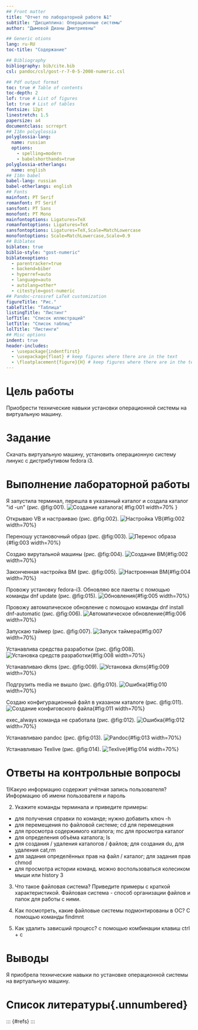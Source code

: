 ```yaml
---
## Front matter
title: "Отчет по лабораторной работе №1"
subtitle: "Дисциплина: Операционные системы"
author: "Дымовой Дианы Дмитриевны"

## Generic otions
lang: ru-RU
toc-title: "Содержание"

## Bibliography
bibliography: bib/cite.bib
csl: pandoc/csl/gost-r-7-0-5-2008-numeric.csl

## Pdf output format
toc: true # Table of contents
toc-depth: 2
lof: true # List of figures
lot: true # List of tables
fontsize: 12pt
linestretch: 1.5
papersize: a4
documentclass: scrreprt
## I18n polyglossia
polyglossia-lang:
  name: russian
  options:
	- spelling=modern
	- babelshorthands=true
polyglossia-otherlangs:
  name: english
## I18n babel
babel-lang: russian
babel-otherlangs: english
## Fonts
mainfont: PT Serif
romanfont: PT Serif
sansfont: PT Sans
monofont: PT Mono
mainfontoptions: Ligatures=TeX
romanfontoptions: Ligatures=TeX
sansfontoptions: Ligatures=TeX,Scale=MatchLowercase
monofontoptions: Scale=MatchLowercase,Scale=0.9
## Biblatex
biblatex: true
biblio-style: "gost-numeric"
biblatexoptions:
  - parentracker=true
  - backend=biber
  - hyperref=auto
  - language=auto
  - autolang=other*
  - citestyle=gost-numeric
## Pandoc-crossref LaTeX customization
figureTitle: "Рис."
tableTitle: "Таблица"
listingTitle: "Листинг"
lofTitle: "Список иллюстраций"
lotTitle: "Список таблиц"
lolTitle: "Листинги"
## Misc options
indent: true
header-includes:
  - \usepackage{indentfirst}
  - \usepackage{float} # keep figures where there are in the text
  - \floatplacement{figure}{H} # keep figures where there are in the text
---
```


# Цель работы

Приобрести технические навыки установки операционной системы на виртуальную машину.

# Задание

Скачать виртуальную машину, установить операционную систему линукс с дистрибутивом fedora i3.

# Выполнение лабораторной работы

Я запустила терминал, перешла в указанный каталог и создала каталог "id -un" (рис. @fig:001).
![Создание каталога](image/1.png){ #fig:001 width=70% }

Открываю VB и настраиваю (рис. @fig:002).
![Настройка VB](image/2.png){#fig:002 width=70%}

Переношу установочный образ (рис. @fig:003).
![Перенос образа](image/3.png){#fig:003 width=70%}

Создаю вирутальной машины (рис. @fig:004).
![Создание ВМ](image/2.png){#fig:002 width=70%}

Законченная настройка ВМ (рис. @fig:005).
![Настроенная ВМ](image/4.png){#fig:004 width=70%}

Провожу установку fedora-i3. Обновляю все пакеты с помощью команды dnf update (рис. @fig:015).
![Обновления](image/5.png){#fig:005 width=70%}

Провожу автоматическое обновление с помощью команды dnf install dnf-automatic (рис. @fig:006).
![Автоматическое обновление](image/6.png){#fig:006 width=70%}

Запускаю таймер (рис. @fig:007).
![Запуск таймера](image/7.png){#fig:007 width=70%}

Устанавлива средства разработки (рис. @fig:008).
![Установка средств разработки](image/8.png){#fig:008 width=70%}

Устанавливаю dkms (рис. @fig:009).
![Установка dkms](image/9.png){#fig:009 width=70%}

Подгрузить media не вышло (рис. @fig:010).
![Ошибка](image/10.png){#fig:010 width=70%}

Создаю конфигурационный файл в указаном каталоге (рис. @fig:011).
![Создание конфиговского файла](image/11.png){#fig:011 width=70%}

exec_always команда не сработала (рис. @fig:012).
![Ошибка](image/12.png){#fig:012 width=70%}

Устанавливаю pandoc (рис. @fig:013).
![Pandoc](image/13.png){#fig:013 width=70%}

Устанавливаю Texlive (рис. @fig:014).
![Texlive](image/14.png){#fig:014 width=70%}

# Ответы на контрольные вопросы

1)Какую информацию содержит учётная запись пользователя?
 Информацию об имени пользователя и пароль

2) Укажите команды терминала и приведите примеры:

- для получения справки по команде; нужно добавить ключ -h 
- для перемещения по файловой системе; cd для перемещения 
- для просмотра содержимого каталога; mc для просмотра каталог
- для определения объёма каталога; ls 
- для создания / удаления каталогов / файлов; для создания du, для удаления cat,rm
- для задания определённых прав на файл / каталог; для задания прав chmod
- для просмотра истории команд. можно воспользоваться колесиком мыши или history 3

3) Что такое файловая система? Приведите примеры с краткой характеристикой.
Файловая система - способ организации файлов и папок для работы с ними.

4) Как посмотреть, какие файловые системы подмонтированы в ОС?
С помощью команды findmnt

5) Как удалить зависший процесс?
c помощью комбинации клавиш ctrl + c 

# Выводы

Я приобрела технические навыки по установке операционной системы на виртуальную машину.

# Список литературы{.unnumbered}

::: {#refs}
:::
